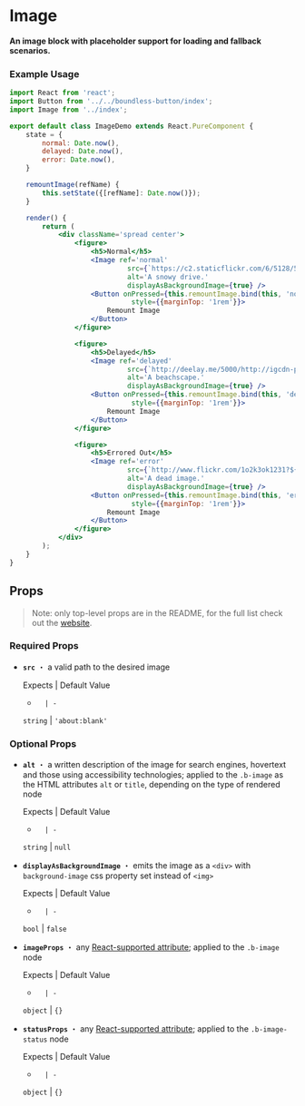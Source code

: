 <!---
THIS IS AN AUTOGENERATED FILE. EDIT INDEX.JS INSTEAD.
-->
# Image

__An image block with placeholder support for loading and fallback scenarios.__

### Example Usage
```jsx
import React from 'react';
import Button from '../../boundless-button/index';
import Image from '../index';

export default class ImageDemo extends React.PureComponent {
    state = {
        normal: Date.now(),
        delayed: Date.now(),
        error: Date.now(),
    }

    remountImage(refName) {
        this.setState({[refName]: Date.now()});
    }

    render() {
        return (
            <div className='spread center'>
                <figure>
                    <h5>Normal</h5>
                    <Image ref='normal'
                             src={`https://c2.staticflickr.com/6/5128/5288605976_9b06c0de8f_b.jpg?${this.state.normal}`}
                             alt='A snowy drive.'
                             displayAsBackgroundImage={true} />
                    <Button onPressed={this.remountImage.bind(this, 'normal')}
                              style={{marginTop: '1rem'}}>
                        Remount Image
                    </Button>
                </figure>

                <figure>
                    <h5>Delayed</h5>
                    <Image ref='delayed'
                             src={`http://deelay.me/5000/http://igcdn-photos-g-a.akamaihd.net/hphotos-ak-xfa1/t51.2885-15/11244434_646274218842534_532892887_n.jpg?${this.state.delayed}`}
                             alt='A beachscape.'
                             displayAsBackgroundImage={true} />
                    <Button onPressed={this.remountImage.bind(this, 'delayed')}
                              style={{marginTop: '1rem'}}>
                        Remount Image
                    </Button>
                </figure>

                <figure>
                    <h5>Errored Out</h5>
                    <Image ref='error'
                             src={`http://www.flickr.com/1o2k3ok1231?${this.state.error}`}
                             alt='A dead image.'
                             displayAsBackgroundImage={true} />
                    <Button onPressed={this.remountImage.bind(this, 'error')}
                              style={{marginTop: '1rem'}}>
                        Remount Image
                    </Button>
                </figure>
            </div>
        );
    }
}

```


## Props

> Note: only top-level props are in the README, for the full list check out the [website](http://boundless.js.org/Image#props).

### Required Props

- __`src`__ ・ a valid path to the desired image

  Expects | Default Value
  -       | -
  `string` | `'about:blank'`


### Optional Props

- __`alt`__ ・ a written description of the image for search engines, hovertext and those using accessibility technologies; applied to the `.b-image` as the HTML attributes `alt` or `title`, depending on the type of rendered node

  Expects | Default Value
  -       | -
  `string` | `null`

- __`displayAsBackgroundImage`__ ・ emits the image as a `<div>` with `background-image` css property set instead of `<img>`

  Expects | Default Value
  -       | -
  `bool` | `false`

- __`imageProps`__ ・ any [React-supported attribute](https://facebook.github.io/react/docs/tags-and-attributes.html#html-attributes); applied to the `.b-image` node

  Expects | Default Value
  -       | -
  `object` | `{}`

- __`statusProps`__ ・ any [React-supported attribute](https://facebook.github.io/react/docs/tags-and-attributes.html#html-attributes); applied to the `.b-image-status` node

  Expects | Default Value
  -       | -
  `object` | `{}`

